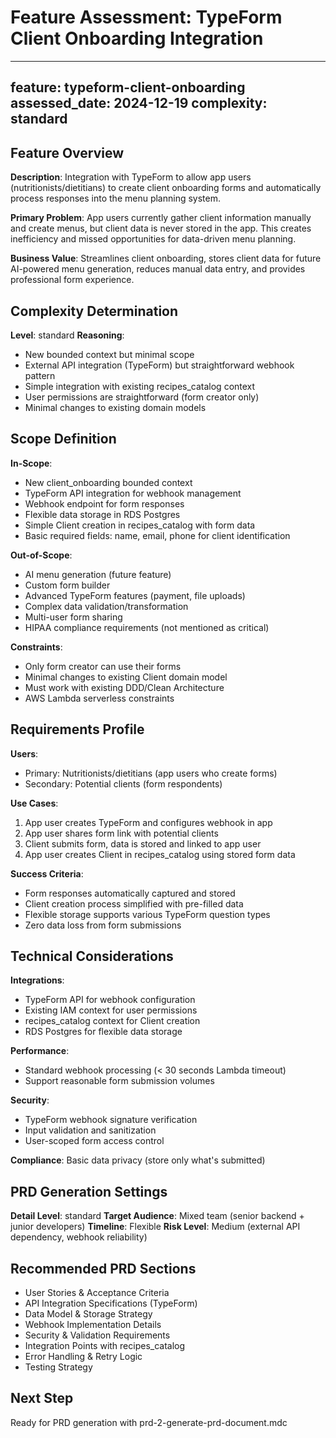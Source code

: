 # Feature Assessment: TypeForm Client Onboarding Integration

---
feature: typeform-client-onboarding
assessed_date: 2024-12-19
complexity: standard
---

## Feature Overview
**Description**: Integration with TypeForm to allow app users (nutritionists/dietitians) to create client onboarding forms and automatically process responses into the menu planning system.

**Primary Problem**: App users currently gather client information manually and create menus, but client data is never stored in the app. This creates inefficiency and missed opportunities for data-driven menu planning.

**Business Value**: Streamlines client onboarding, stores client data for future AI-powered menu generation, reduces manual data entry, and provides professional form experience.

## Complexity Determination
**Level**: standard
**Reasoning**: 
- New bounded context but minimal scope
- External API integration (TypeForm) but straightforward webhook pattern
- Simple integration with existing recipes_catalog context
- User permissions are straightforward (form creator only)
- Minimal changes to existing domain models

## Scope Definition
**In-Scope**:
- New client_onboarding bounded context
- TypeForm API integration for webhook management
- Webhook endpoint for form responses
- Flexible data storage in RDS Postgres
- Simple Client creation in recipes_catalog with form data
- Basic required fields: name, email, phone for client identification

**Out-of-Scope**:
- AI menu generation (future feature)
- Custom form builder
- Advanced TypeForm features (payment, file uploads)
- Complex data validation/transformation
- Multi-user form sharing
- HIPAA compliance requirements (not mentioned as critical)

**Constraints**:
- Only form creator can use their forms
- Minimal changes to existing Client domain model
- Must work with existing DDD/Clean Architecture
- AWS Lambda serverless constraints

## Requirements Profile
**Users**: 
- Primary: Nutritionists/dietitians (app users who create forms)
- Secondary: Potential clients (form respondents)

**Use Cases**:
1. App user creates TypeForm and configures webhook in app
2. App user shares form link with potential clients
3. Client submits form, data is stored and linked to app user
4. App user creates Client in recipes_catalog using stored form data

**Success Criteria**:
- Form responses automatically captured and stored
- Client creation process simplified with pre-filled data
- Flexible storage supports various TypeForm question types
- Zero data loss from form submissions

## Technical Considerations
**Integrations**:
- TypeForm API for webhook configuration
- Existing IAM context for user permissions
- recipes_catalog context for Client creation
- RDS Postgres for flexible data storage

**Performance**: 
- Standard webhook processing (< 30 seconds Lambda timeout)
- Support reasonable form submission volumes

**Security**:
- TypeForm webhook signature verification
- Input validation and sanitization
- User-scoped form access control

**Compliance**: Basic data privacy (store only what's submitted)

## PRD Generation Settings
**Detail Level**: standard
**Target Audience**: Mixed team (senior backend + junior developers)
**Timeline**: Flexible
**Risk Level**: Medium (external API dependency, webhook reliability)

## Recommended PRD Sections
- User Stories & Acceptance Criteria
- API Integration Specifications (TypeForm)
- Data Model & Storage Strategy
- Webhook Implementation Details
- Security & Validation Requirements
- Integration Points with recipes_catalog
- Error Handling & Retry Logic
- Testing Strategy

## Next Step
Ready for PRD generation with prd-2-generate-prd-document.mdc 